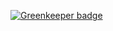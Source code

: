 
[![Greenkeeper badge](https://badges.greenkeeper.io/theHimanshuShekhar/SurveillanceSystem.svg)](https://greenkeeper.io/)
